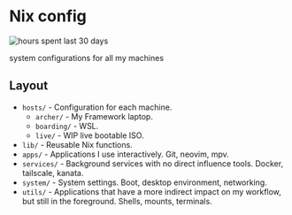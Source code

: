 # Nix config

![hours spent last 30 days](https://waka.colorman.me/api/badge/colorman/interval:30_days/project:nixcfg?label=last%2030d)

system configurations for all my machines

## Layout

- `hosts/` - Configuration for each machine.
  - `archer/` - My Framework laptop.
  - `boarding/` - WSL.
  - `live/` - WIP live bootable ISO.
- `lib/` - Reusable Nix functions.
- `apps/` - Applications I use interactively. Git, neovim, mpv.
- `services/` - Background services with no direct influence tools. Docker,
  tailscale, kanata.
- `system/` - System settings. Boot, desktop environment, networking.
- `utils/` - Applications that have a more indirect impact on my workflow, but
  still in the foreground. Shells, mounts, terminals.
